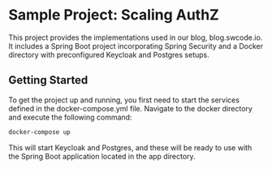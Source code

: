 # Sample Project: Scaling AuthZ

This project provides the implementations used in our blog, blog.swcode.io. It includes a Spring Boot project incorporating Spring Security and a Docker directory with preconfigured Keycloak and Postgres setups.

## Getting Started
To get the project up and running, you first need to start the services defined in the docker-compose.yml file. Navigate to the docker directory and execute the following command:

```bash
docker-compose up
```

This will start Keycloak and Postgres, and these will be ready to use with the Spring Boot application located in the app directory.